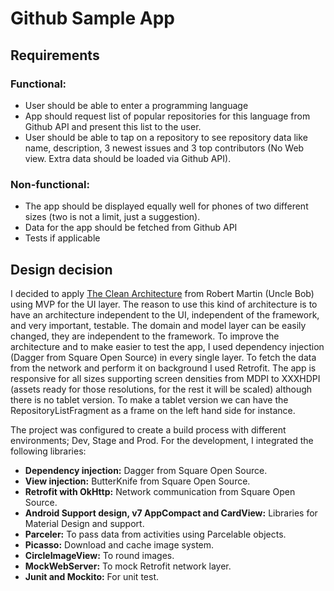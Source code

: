 # Github Sample App

## Requirements

### Functional:

  - User should be able to enter a programming language
  - App should request list of popular repositories for this language from Github API and present this list to the user.
  - User should be able to tap on a repository to see repository data like name, description, 3 newest issues and 3 top contributors (No Web view. Extra data should be loaded via Github API).

### Non-functional:

  - The app should be displayed equally well for phones of two different sizes (two is not a limit, just a suggestion).
  - Data for the app should be fetched from Github API
  - Tests if applicable

## Design decision

I decided to apply [The Clean Architecture] from Robert Martin (Uncle Bob) using MVP for the UI layer. The reason to use this kind of architecture is to have an architecture independent to the UI, independent of the framework, and very important, testable. The domain and model layer can be easily changed, they are independent to the framework. To improve the architecture and to make easier to test the app, I used dependency injection (Dagger from Square Open Source) in every single layer. To fetch the data from the network and perform it on background I used Retrofit. The app is responsive for all sizes supporting screen densities from MDPI to XXXHDPI (assets ready for those resolutions, for the rest it will be scaled) although there is no tablet version. To make a tablet version we can have the RepositoryListFragment as a frame on the left hand side for instance.

The project was configured to create a build process with different environments; Dev, Stage and Prod. For the development, I integrated the following libraries:

  - **Dependency injection:** Dagger from Square Open Source.
  - **View injection:** ButterKnife from Square Open Source.
  - **Retrofit with OkHttp:** Network communication from Square Open Source.
  - **Android Support design, v7 AppCompact and CardView:** Libraries for Material Design and support.
  - **Parceler:** To pass data from activities using Parcelable objects.
  - **Picasso:** Download and cache image system.
  - **CircleImageView:** To round images.
  - **MockWebServer:** To mock Retrofit network layer.
  - **Junit and Mockito:** For unit test.

[The Clean Architecture]:http://blog.8thlight.com/uncle-bob/2012/08/13/the-clean-architecture.html